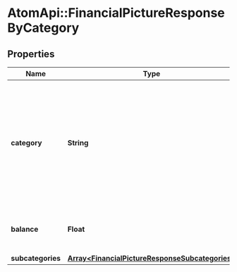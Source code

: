 # AtomApi::FinancialPictureResponseByCategory

## Properties
Name | Type | Description | Notes
------------ | ------------- | ------------- | -------------
**category** | **String** | Category of the aggregation accounts. These accounts are dependent on the &#x60;category&#x60; fields within the Nucleus Aggregation Account. | [optional] 
**balance** | **Float** | Total balance for this category on this date | [optional] 
**subcategories** | [**Array&lt;FinancialPictureResponseSubcategories&gt;**](FinancialPictureResponseSubcategories.md) |  | [optional] 



